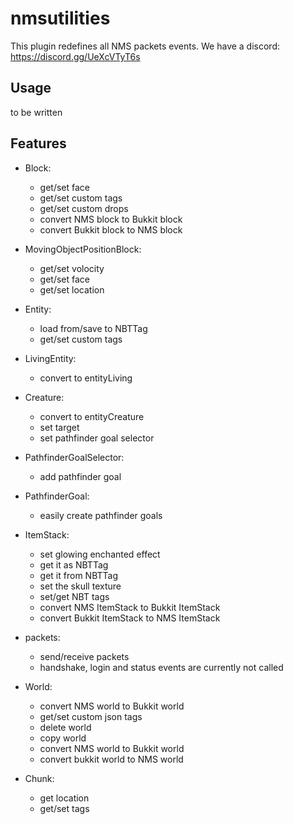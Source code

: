 # nmsutilities
 
This plugin redefines all NMS packets events.
We have a discord: https://discord.gg/UeXcVTyT6s

## Usage

to be written

## Features

- Block:
  - get/set face
  - get/set custom tags
  - get/set custom drops
  - convert NMS block to Bukkit block
  - convert Bukkit block to NMS block

- MovingObjectPositionBlock:
  - get/set volocity
  - get/set face
  - get/set location

- Entity:
  - load from/save to NBTTag
  - get/set custom tags

- LivingEntity:
  - convert to entityLiving

- Creature:
  - convert to entityCreature
  - set target
  - set pathfinder goal selector

- PathfinderGoalSelector:
  - add pathfinder goal

- PathfinderGoal:
  - easily create pathfinder goals

- ItemStack:
  - set glowing enchanted effect
  - get it as NBTTag
  - get it from NBTTag
  - set the skull texture
  - set/get NBT tags
  - convert NMS ItemStack to Bukkit ItemStack
  - convert Bukkit ItemStack to NMS ItemStack

- packets:
  - send/receive packets
  - handshake, login and status events are currently not called

- World:
  - convert NMS world to Bukkit world
  - get/set custom json tags
  - delete world
  - copy world
  - convert NMS world to Bukkit world
  - convert bukkit world to NMS world

- Chunk:
  - get location
  - get/set tags
